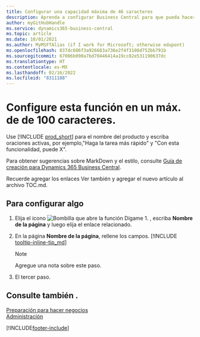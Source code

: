 ```yaml
---
title: Configurar una capacidad máxima de 46 caracteres
description: Aprenda a configurar Business Central para que pueda hacer lo que sea (la longitud máxima es de 160 caracteres, que es esta longitud).
author: myGitHubHandle
ms.service: dynamics365-business-central
ms.topic: article
ms.date: 10/01/2021
ms.author: MyMSFTAlias (if I work for Microsoft; otherwise edupont)
ms.openlocfilehash: 837dc686f3a926683a736e2f4f3108d752bb791b
ms.sourcegitcommit: 67006b090a7bd70446414a19cc82e531190637dc
ms.translationtype: HT
ms.contentlocale: es-MX
ms.lasthandoff: 02/16/2022
ms.locfileid: "8311188"
---
```

# <a name="set-up-this-feature-in-max-100-characters"></a>Configure esta función en un máx. de de 100 caracteres.

Use [!INCLUDE [prod_short](includes/prod_short.md)] para el nombre del producto y escriba oraciones activas, por ejemplo,"Haga la tarea más rápido" y "Con esta funcionalidad, puede X".  

Para obtener sugerencias sobre MarkDown y el estilo, consulte [Guía de creación para Dynamics 365 Business Central](https://docs.microsoft.com/en-us/dynamics365/business-central/dev-itpro/help/writing-guide).  

Recuerde agregar los enlaces Ver también y agregar el nuevo artículo al archivo TOC.md.  

## <a name="to-set-up-something"></a>Para configurar algo

1. Elija el icono ![Bombilla que abre la función Dígame 1.](media/ui-search/search_small.png "Dígame qué desea hacer") , escriba **Nombre de la página** y luego elija el enlace relacionado.
2. En la página **Nombre de la página**, rellene los campos. [!INCLUDE [tooltip-inline-tip_md](includes/tooltip-inline-tip_md.md)]

    > [!NOTE]
    > Agregue una nota sobre este paso.
3. El tercer paso.

## <a name="see-also"></a>Consulte también .

[Preparación para hacer negocios](ui-get-ready-business.md)  
[Administración](admin-setup-and-administration.md)  

[!INCLUDE[footer-include](includes/footer-banner.md)]